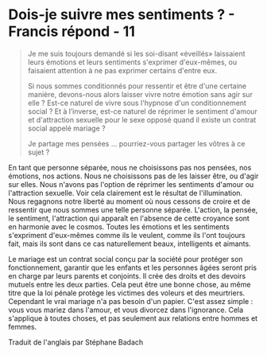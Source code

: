 # Dois-je suivre mes sentiments ? - Francis répond - 11

>Je me suis toujours demandé si les soi-disant «éveillés» laissaient leurs émotions et leurs sentiments s'exprimer d'eux-mêmes, ou faisaient attention à ne pas exprimer certains d'entre eux.
>
>Si nous sommes conditionnés pour ressentir et être d'une certaine manière, devons-nous alors laisser vivre notre émotion sans agir sur elle ? Est-ce naturel de vivre sous l'hypnose d'un conditionnement social ? Et à l’inverse, est-ce naturel de réprimer le sentiment d'amour et d'attraction sexuelle pour le sexe opposé quand il existe un contrat social appelé mariage ?
>
>Je partage mes pensées ... pourriez-vous partager les vôtres à ce sujet ?

En tant que personne séparée, nous ne choisissons pas nos pensées, nos émotions, nos actions. Nous ne choisissons pas de les laisser être, ou d'agir sur elles. Nous n'avons pas l'option de réprimer les sentiments d'amour ou l'attraction sexuelle. Voir cela clairement est le résultat de l'illumination. Nous regagnons notre liberté au moment où nous cessons de croire et de ressentir que nous sommes une telle personne séparée. L'action, la pensée, le sentiment, l'attraction qui apparaît en l'absence de cette croyance sont en harmonie avec le cosmos. Toutes les émotions et les sentiments s'expriment d'eux-mêmes comme ils le veulent, comme ils l'ont toujours fait, mais ils sont dans ce cas naturellement beaux, intelligents et aimants.

Le mariage est un contrat social conçu par la société pour protéger son fonctionnement, garantir que les enfants et les personnes âgées seront pris en charge par leurs parents et conjoints. Il crée des droits et des devoirs mutuels entre les deux parties. Cela peut être une bonne chose, au même titre que la loi pénale protège les victimes des voleurs et des meurtriers. Cependant le vrai mariage n'a pas besoin d'un papier. C'est assez simple : vous vous mariez dans l'amour, et vous divorcez dans l'ignorance. Cela s'applique à toutes choses, et pas seulement aux relations entre hommes et femmes.

Traduit de l'anglais par Stéphane Badach

